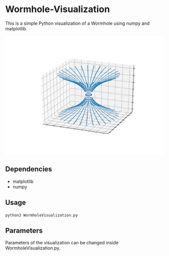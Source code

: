 # Wormhole-Visualization
This is a simple Python visualization of a Wormhole using numpy and matplotlib. 

<img src="./images/WormholeExample.png">

## Dependencies
* matplotlib
* numpy

## Usage
`python3 WormholeVisualization.py`

## Parameters
Parameters of the visualization can be changed inside WormholeVisualization.py.
